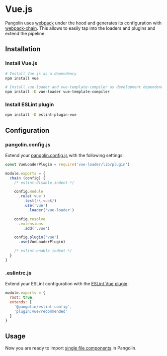# Vue.js

Pangolin uses [webpack](https://webpack.js.org) under the hood and generates its configuration
with [webpack-chain](https://github.com/neutrinojs/webpack-chain). This allows to easily tap into
the loaders and plugins and extend the pipeline.

## Installation

### Install Vue.js

```bash
# Install Vue.js as a dependency
npm install vue

# Install vue-loader and vue-template-compiler as development dependencies
npm install -D vue-loader vue-template-compiler
```

### Install ESLint plugin <Badge text="Optional" />

```bash
npm install -D eslint-plugin-vue
```

## Configuration

### pangolin.config.js

Extend your [pangolin.config.js](/guide/configuration.md) with the following settings:

```js
const VueLoaderPlugin = require('vue-loader/lib/plugin')

module.exports = {
  chain (config) {
    /* eslint-disable indent */

    config.module
      .rule('vue')
        .test(/\.vue$/)
        .use('vue')
          .loader('vue-loader')

    config.resolve
      .extensions
        .add('.vue')

    config.plugin('vue')
      .use(VueLoaderPlugin)

    /* eslint-enable indent */
  }
}
```

### .eslintrc.js

Extend your ESLint configuration with the [ESLint Vue plugin](https://eslint.vuejs.org):

```js
module.exports = {
  root: true,
  extends: [
    '@pangolin/eslint-config',
    'plugin:vue/recommended'
  ]
}
```

## Usage

Now you are ready to import [single file components](https://vuejs.org/v2/guide/single-file-components.html)
in Pangolin.
